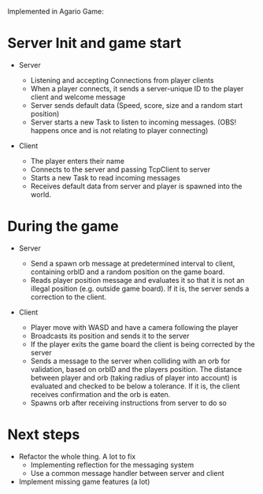 Implemented in Agario Game:  

# Server Init and game start
* Server
  * Listening and accepting Connections from player clients
  * When a player connects, it sends a server-unique ID to the player client and welcome message
  * Server sends default data (Speed, score, size and a random start position)
  * Server starts a new Task to listen to incoming messages. (OBS! happens once and is not relating to player connecting)
 
* Client
  * The player enters their name
  * Connects to the server and passing TcpClient to server
  * Starts a new Task to read incoming messages
  * Receives default data from server and player is spawned into the world.

# During the game
* Server
  * Send a spawn orb message at predetermined interval to client, containing orbID and a random position on the game board.
  * Reads player position message and evaluates it so that it is not an illegal position (e.g. outside game board). If it is, the server sends a correction to the client.

* Client
  * Player move with WASD and have a camera following the player
  * Broadcasts its position and sends it to the server
  * If the player exits the game board the client is being corrected by the server
  * Sends a message to the server when colliding with an orb for validation, based on orbID  and the players position. The distance between player and orb (taking radius of player into account) is evaluated and checked to be below a tolerance. If it is, the client receives confirmation and the orb is eaten.
  * Spawns orb after receiving instructions from server to do so


# Next steps
* Refactor the whole thing. A lot to fix
  * Implementing reflection for the messaging system
  * Use a common message handler between server and client
* Implement missing game features (a lot)
